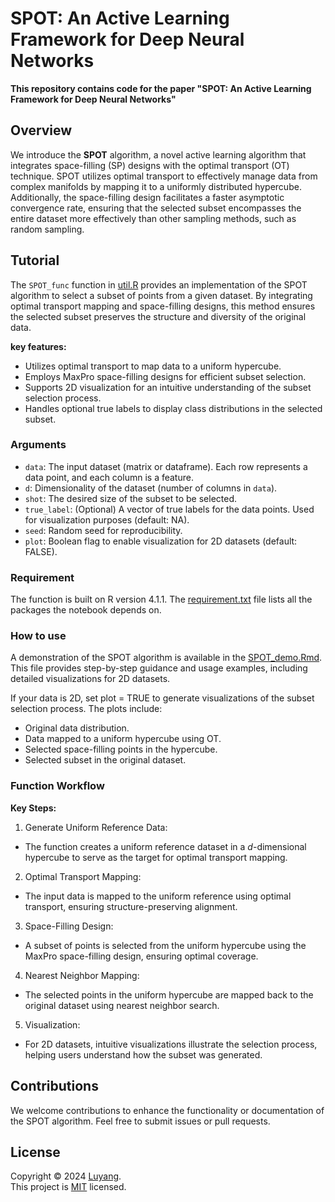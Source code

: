 # SPOT: An Active Learning Framework for Deep Neural Networks

**This repository contains code for the paper "SPOT: An Active Learning Framework for Deep Neural Networks"**


## Overview

We introduce the **SPOT** algorithm, a novel active learning algorithm that integrates space-filling (SP) designs with the optimal transport (OT) technique.
SPOT utilizes optimal transport to effectively manage data from complex manifolds by mapping it to a uniformly distributed hypercube. Additionally, the space-filling design facilitates a faster asymptotic convergence rate, ensuring that the selected subset encompasses the entire dataset more effectively than other sampling methods, such as random sampling.


## Tutorial

The `SPOT_func` function in [util.R](https://github.com/Luyang8991/SPOT/blob/main/code/util.R) provides an implementation of the SPOT algorithm to select a subset of points from a given dataset. By integrating optimal transport mapping and space-filling designs, this method ensures the selected subset preserves the structure and diversity of the original data.

**key features:**
- Utilizes optimal transport to map data to a uniform hypercube.
- Employs MaxPro space-filling designs for efficient subset selection.
- Supports 2D visualization for an intuitive understanding of the subset selection process.
- Handles optional true labels to display class distributions in the selected subset.


### Arguments
- `data`: The input dataset (matrix or dataframe). Each row represents a data point, and each column is a feature.
- `d`: Dimensionality of the dataset (number of columns in `data`).
- `shot`: The desired size of the subset to be selected.
- `true_label`: (Optional) A vector of true labels for the data points. Used for visualization purposes (default: NA).
- `seed`: Random seed for reproducibility.
- `plot`: Boolean flag to enable visualization for 2D datasets (default: FALSE).


### Requirement

The function is built on R version 4.1.1. The [requirement.txt](https://github.com/Luyang8991/SPOT/blob/main/requirements.txt) file lists all the packages the notebook depends on. 


### How to use

A demonstration of the SPOT algorithm is available in the [SPOT_demo.Rmd](https://github.com/Luyang8991/SPOT/blob/main/code/SPOT_demo.Rmd). This file provides step-by-step guidance and usage examples, including detailed visualizations for 2D datasets.

If your data is 2D, set plot = TRUE to generate visualizations of the subset selection process. The plots include:
- Original data distribution.
- Data mapped to a uniform hypercube using OT.
- Selected space-filling points in the hypercube.
- Selected subset in the original dataset.


### Function Workflow

**Key Steps:**
1. Generate Uniform Reference Data:
 - The function creates a uniform reference dataset in a $d$-dimensional hypercube to serve as the target for optimal transport mapping.
2. Optimal Transport Mapping:
 - The input data is mapped to the uniform reference using optimal transport, ensuring structure-preserving alignment.
3. Space-Filling Design:
 - A subset of points is selected from the uniform hypercube using the MaxPro space-filling design, ensuring optimal coverage.
4. Nearest Neighbor Mapping:
 - The selected points in the uniform hypercube are mapped back to the original dataset using nearest neighbor search.
5. Visualization:
 - For 2D datasets, intuitive visualizations illustrate the selection process, helping users understand how the subset was generated.


## Contributions
We welcome contributions to enhance the functionality or documentation of the SPOT algorithm. Feel free to submit issues or pull requests.



## License

Copyright © 2024 [Luyang](https://github.com/Luyang8991). <br />
This project is [MIT](https://github.com/Luyang8991/SPOT/blob/main/LICENSE) licensed.

